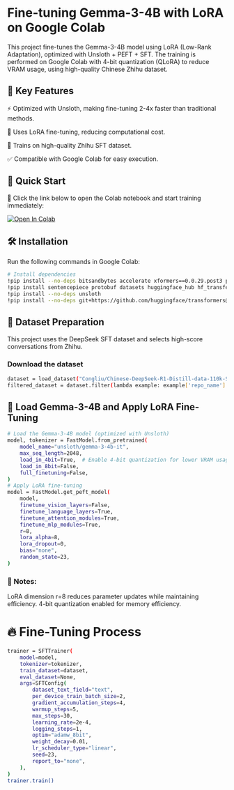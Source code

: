 # Fine-tuning Gemma-3-4B with LoRA on Google Colab

This project fine-tunes the Gemma-3-4B model using LoRA (Low-Rank Adaptation), optimized with Unsloth + PEFT + SFT. The training is performed on Google Colab with 4-bit quantization (QLoRA) to reduce VRAM usage, using high-quality Chinese Zhihu dataset.

## 📌 Key Features

⚡ Optimized with Unsloth, making fine-tuning 2-4x faster than traditional methods.

🎯 Uses LoRA fine-tuning, reducing computational cost.

📖 Trains on high-quality Zhihu SFT dataset.

✅ Compatible with Google Colab for easy execution.

## 🚀 Quick Start

📌 Click the link below to open the Colab notebook and start training immediately:

[![Open In Colab](https://colab.research.google.com/assets/colab-badge.svg)](https://colab.research.google.com/drive/1O3WAp2oBoayjeMwB57RLoA5SVUcjcasM)


## 🛠️ Installation
Run the following commands in Google Colab:
```bash
# Install dependencies
!pip install --no-deps bitsandbytes accelerate xformers==0.0.29.post3 peft trl triton cut_cross_entropy unsloth_zoo
!pip install sentencepiece protobuf datasets huggingface_hub hf_transfer
!pip install --no-deps unsloth
!pip install --no-deps git+https://github.com/huggingface/transformers@v4.49.0-Gemma-3
```

## 📂 Dataset Preparation
This project uses the DeepSeek SFT dataset and selects high-score conversations from Zhihu.
### Download the dataset
```bash
dataset = load_dataset("Congliu/Chinese-DeepSeek-R1-Distill-data-110k-SFT", streaming=True)
filtered_dataset = dataset.filter(lambda example: example['repo_name'] == 'zhihu/zhihu_score9.0-10_clean_v10')
```

## 🤖 Load Gemma-3-4B and Apply LoRA Fine-Tuning
```bash
# Load the Gemma-3-4B model (optimized with Unsloth)
model, tokenizer = FastModel.from_pretrained(
    model_name="unsloth/gemma-3-4b-it",
    max_seq_length=2048,
    load_in_4bit=True,  # Enable 4-bit quantization for lower VRAM usage
    load_in_8bit=False,
    full_finetuning=False,
)
# Apply LoRA fine-tuning
model = FastModel.get_peft_model(
    model,
    finetune_vision_layers=False,
    finetune_language_layers=True,
    finetune_attention_modules=True,
    finetune_mlp_modules=True,
    r=8,
    lora_alpha=8,
    lora_dropout=0,
    bias="none",
    random_state=23,
)
```
### 📌 Notes:
LoRA dimension r=8 reduces parameter updates while maintaining efficiency.
4-bit quantization enabled for memory efficiency.

# 🔥 Fine-Tuning Process
```bash
trainer = SFTTrainer(
    model=model,
    tokenizer=tokenizer,
    train_dataset=dataset,
    eval_dataset=None,
    args=SFTConfig(
        dataset_text_field="text",
        per_device_train_batch_size=2,
        gradient_accumulation_steps=4,
        warmup_steps=5,
        max_steps=30,
        learning_rate=2e-4,
        logging_steps=1,
        optim="adamw_8bit",
        weight_decay=0.01,
        lr_scheduler_type="linear",
        seed=23,
        report_to="none",
    ),
)
trainer.train()
```
